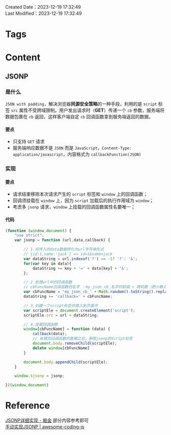 Created Date：2023-12-19 17:32:49  
Last Modified：2023-12-19 17:32:49

# Tags

# Content

## JSONP

### 是什么

`JSON with padding`，解决浏览器**同源安全策略**的一种手段，利用的是 `script` 标签 `src` 属性不受跨域限制。用户发出请求时（**GET**）传递一个 `cb` 参数，服务端将数据包裹在 `cb` 返回，这样客户端自定 `cb` 回调函数拿到服务端返回的数据。

#### 要点

- 只支持 `GET` 请求
- 服务端响应数据不是 `JSON` 而是 `JavaScript`，`Content-Type: application/javascript`，内容格式为 `callbackFunction(JSON)`

### 实现

#### 要点

- 请求结束移除本次请求产生的 `script` 标签和 `window` 上的回调函数；
- 回调须挂载在 `window` 上，因为 `script` 加载后的执行作用域为 `window`；
- 考虑多 `jsonp` 请求，`window` 上挂载的回调函数属性名要唯一；

#### 代码

```ts
(function (window,document) {
    "use strict";
    var jsonp = function (url,data,callback) {

        // 1.将传入的data数据转化为url字符串形式
        // {id:1,name:'jack'} => id=1&name=jack
        var dataString = url.indexof('?') == -1? '?': '&';
        for(var key in data){
            dataString += key + '=' + data[key] + '&';
        };

        // 2 处理url中的回调函数
        // cbFuncName回调函数的名字 ：my_json_cb_名字的前缀 + 随机数（把小数点去掉）
        var cbFuncName = 'my_json_cb_' + Math.random().toString().replace('.','');
        dataString += 'callback=' + cbFuncName;

        // 3.创建一个script标签并插入到页面中
        var scriptEle = document.createElement('script');
        scriptEle.src = url + dataString;

        // 4.挂载回调函数
        window[cbFuncName] = function (data) {
            callback(data);
            // 处理完回调函数的数据之后，删除jsonp的script标签
            document.body.removeChild(scriptEle);
            delete window[cbFuncName]
        }

        document.body.appendChild(scriptEle);
    }

    window.$jsonp = jsonp;

})(window,document)

```

# Reference

[JSONP详细实现 - 掘金](https://juejin.cn/post/7034473926319144968) 部分内容参考即可  
[手动实现JSONP | awesome-coding-js](https://www.conardli.top/docs/JavaScript/%E6%89%8B%E5%8A%A8%E5%AE%9E%E7%8E%B0JSONP.html)
